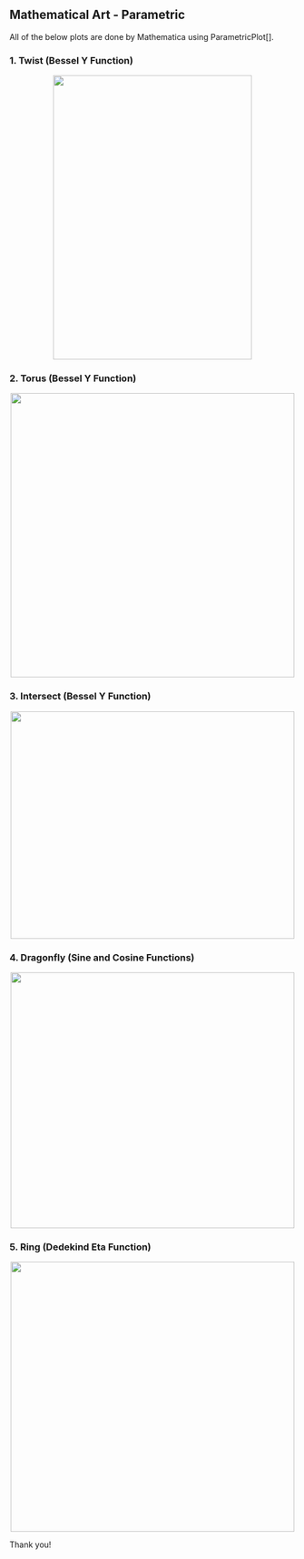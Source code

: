 ## Mathematical Art - Parametric
All of the below plots are done by Mathematica using ParametricPlot[].

### 1. Twist (Bessel Y Function)
<p align="center"><img src= "https://user-images.githubusercontent.com/66701331/183236753-db570d86-c3eb-43a2-a8e9-915ad897ffe3.png" width="350" height="500" ></p>

### 2. Torus (Bessel Y Function)
<p align="center"><img src= "https://user-images.githubusercontent.com/66701331/183236671-80d70994-f625-4b91-a2e6-dffd142ede37.png" width="500" height="500" ></p>

### 3. Intersect (Bessel Y Function)
<p align="center"><img src= "https://user-images.githubusercontent.com/66701331/183236813-874f129d-4ab0-474c-86ee-c80502720098.png"  width="500" height="400" ></p>

### 4. Dragonfly (Sine and Cosine Functions)
<p align="center"><img src= "https://user-images.githubusercontent.com/66701331/183236895-56471ace-20e0-474b-9105-59c129854e4d.png"  width="500" height="450" ></p>

### 5. Ring (Dedekind Eta Function)
<p align="center"><img src= "https://user-images.githubusercontent.com/66701331/183557885-9bb87d0c-eac9-4642-86ad-69cc3cf2dd09.png"  width="500" height="475" ></p>

<p/>
Thank you!
<p/>
